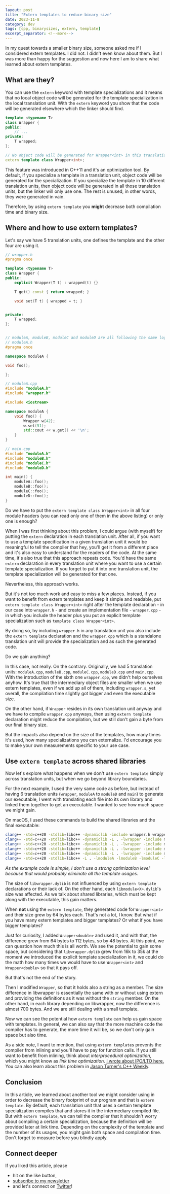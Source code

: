 ```yaml
---
layout: post
title: "Extern templates to reduce binary size"
date: 2023-11-8
category: dev
tags: [cpp, binarysizes, extern, template]
excerpt_separator: <!--more-->
---
```

In my quest towards a smaller binary size, someone asked me if I considered extern templates. I did not. I didn't even know about them. But I was more than happy for the suggestion and now here I am to share what learned about extern templates.

## What are they?

You can use the `extern` keyword with template specializations and it means that no local object code will be generated for the template specialization in the local translation unit. With the `extern` keyword you show that the code will be generated elsewhere which the linker should find.

```cpp
template <typename T>
class Wrapper {
public:
	// ...
private:
	T wrapped;
};

// No object code will be generated for Wrapper<int> in this translation unit
extern template class Wrapper<int>;
```

This feature was introduced in C++11 and it's an optimization tool. By default, if you specialize a template in a translation unit, object code will be generated for the specialization. If you specialize the template in 10 different translation units, then object code will be generated in all those translation units, but the linker will only use one. The rest is unused, in other words, they were generated in vain.

Therefore, by using `extern template` you **might** decrease both compilation time and binary size.

## Where and how to use extern templates?

Let's say we have 5 translation units, one defines the template and the other four are using it.

```cpp
// wrapper.h
#pragma once

template <typename T>
class Wrapper {
public:
	explicit Wrapper(T t) : wrapped(t) {}

	T get() const { return wrapped; }

	void set(T t) { wrapped = t; }


private:
	T wrapped;
};


// moduleA, moduleB, moduleC and moduleD are all following the same logic
// moduleA.h
#pragma once

namespace moduleA {

void foo();

};

// moduleA.cpp
#include "moduleA.h"
#include "wrapper.h"

#include <iostream>

namespace moduleA {
	void foo() {
		Wrapper w{42};
		w.set(51);
		std::cout << w.get() << '\n';
	}
}

// main.cpp
#include "moduleA.h"
#include "moduleB.h"
#include "moduleC.h"
#include "moduleD.h"

int main() {
	moduleA::foo();
	moduleB::foo();
	moduleC::foo();
	moduleD::foo();
}
```

Do we have to put the `extern template class Wrapper<int>` in all four module headers (you can read only one of them in the above listing) or only one is enough?

When I was first thinking about this problem, I could argue (with myself) for putting the `extern` declaration in each translation unit. After all, if you want to use a template specification in a given translation unit it would be meaningful to tell the compiler that hey, you'll get it from a different place and it's also easy to understand for the readers of the code. At the same time, it's also true that this approach repeats code. You'd have the same `extern` declaration in every translation unit where you want to use a certain template specialization. If you forget to put it into one translation unit, the template specialization will be generated for that one.

Nevertheless, this approach works.

But it's not too much work and easy to miss a few places. Instead, if you want to benefit from extern templates and keep it simple and readable, put `extern template class Wrapper<int>` right after the template declaration - in our case into `wrapper.h` - and create an implementation file - `wrapper.cpp` - in which you include the header plus you put an explicit template specialization such as `template class Wrapper<int>`.

By doing so, by including `wrapper.h` in any translation unit you also include the `extern template` declaration and the `wrapper.cpp` which is a standalone translation unit will provide the specialization and as such the generated code.

Do we gain anything?

In this case, not really. On the contrary. Originally, we had 5 translation units: `moduleA.cpp`, `moduleB.cpp`, `moduleC.cpp`, `moduleD.cpp` and `main.cpp`. With the introduction of the sixth one `wrapper.cpp`, we didn't help ourselves anyhow. It's true that the intermediary object files are smaller when we use extern templates, even if we add up all of them, including `wrapper.s`, yet overall, the compilation time slightly got bigger and even the executable size.

On the other hand, if `Wrapper` resides in its own translation unit anyway and we have to compile `wrapper.cpp` anyways, then using `extern template` declaration might reduce the compilation, but we still don't gain a byte from our final binary size.

But the impacts also depend on the size of the templates, how many times it's used, how many specializations you can externalize. I'd encourage you to make your own measurements specific to your use case.

## Use `extern template` across shared libraries

Now let's explore what happens when we don't use `extern template` simply across translation units, but when we go beyond library boundaries.

For the next example, I used the very same code as before, but instead of having 6 translation units (`wrapper`, `moduleA` to `moduleD` and `main`) to generate our executable, I went with translating each file into its own library and linked them together to get an executable. I wanted to see how much space we might gain.

On macOS, I used these commands to build the shared libraries and the final executable:

```sh
clang++ -std=c++20 -stdlib=libc++ -dynamiclib -include wrapper.h wrapper.cpp -o libwrapper.dylib
clang++ -std=c++20 -stdlib=libc++ -dynamiclib -L . -lwrapper -include moduleA.h moduleA.cpp -o libmoduleA.dylib
clang++ -std=c++20 -stdlib=libc++ -dynamiclib -L . -lwrapper -include moduleB.h moduleB.cpp -o libmoduleB.dylib
clang++ -std=c++20 -stdlib=libc++ -dynamiclib -L . -lwrapper -include moduleC.h moduleC.cpp -o libmoduleC.dylib
clang++ -std=c++20 -stdlib=libc++ -dynamiclib -L . -lwrapper -include moduleD.h moduleD.cpp -o libmoduleD.dylib
clang++ -std=c++20 -stdlib=libc++ -L . -lmoduleA -lmoduleB -lmoduleC -lmoduleD main.cpp -o main  
```

*As the example code is simple, I don't use a strong optimization level because that would probably eliminate all the template usages.*

The size of `libwrapper.dylib` is not influenced by using `extern template` declarations or their lack of. On the other hand, each `libmodule<X>.dylib`'s size was affected. As we talk about shared libraries, which must be kept along with the executable, this gain matters.

When **not** using the `extern template`, they generated code for `Wrapper<int>` and their size grew by 64 bytes each. That's not a lot, I know. But what if you have many extern templates and bigger templates? Or what if you have bigger templates?

Just for curiosity, I added `Wrapper<double>` and used it, and with that, the difference grew from 64 bytes to 112 bytes, so by 48 bytes. At this point, we can question how much this is all worth. We see the potential to gain some space, but considering that `libwrapper.dylib` grew from 16k to 35k at the moment we introduced the explicit template specialization in it, we could do the math how many times we would have to use `Wrapper<int>` and `Wrapper<double>` so that it pays off.

But that's not the end of the story.

Then I modified `Wrapper`, so that it holds also a string as a member. The size difference in libwrapper is essentially the same with or without using extern and providing the definitions as it was without the `string` member. On the other hand, in each library depending on libwrapper, now the difference is almost 700 bytes. And we are still dealing with a small template. 

Now we can see the potential how `extern template` can help us gain space with templates. In general, we can also say that the more machine code the compiler has to generate, the more time it will be, so we don't only gain space but also time.

As a side note, I want to mention, that using `extern template`s prevents the compiler from inlining and you'll have to pay for function calls. If you still want to benefit from inlining, think about *interprocedural optimization*, which you might know as *link time optimization*. [I wrote about IPO/LTO here.](https://www.sandordargo.com/blog/2023/07/19/binary-sizes-and-compiler-flags#link-time-optimization) You can also learn about this problem in [Jason Turner's C++ Weekly](https://www.youtube.com/watch?v=pyiKhRmvMF4&t=235s).

## Conclusion

In this article, we learned about another tool we might consider using in order to decrease the binary footprint of our program and that is `extern template`. By default, each translation unit that uses a certain template specialization compiles that and stores it in the intermediary compiled file. But with `extern template`, we can tell the compiler that it shouldn't worry about compiling a certain specialization, because the definition will be provided later at link time. Depending on the complexity of the template and the number of its usages, you might gain both space and compilation time. Don't forget to measure before you blindly apply.

## Connect deeper

If you liked this article, please 
- hit on the like button,  
- [subscribe to my newsletter](http://eepurl.com/gvcv1j) 
- and let's connect on [Twitter](https://twitter.com/SandorDargo)!